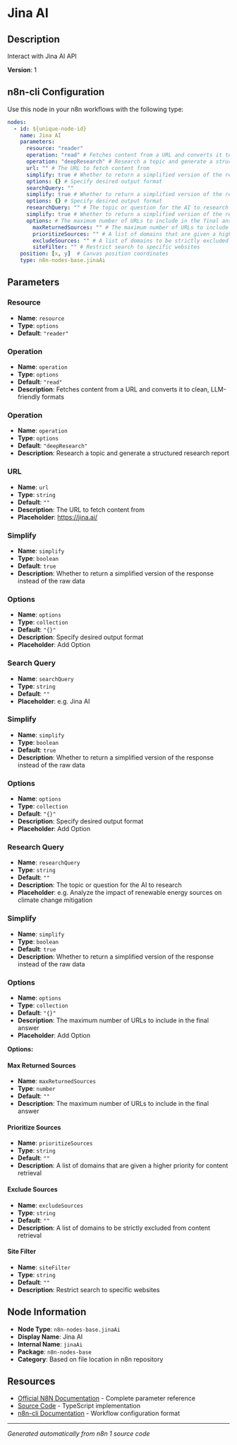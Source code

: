 # Jina AI

## Description

Interact with Jina AI API

**Version**: 1

## n8n-cli Configuration

Use this node in your n8n workflows with the following type:

```yaml
nodes:
  - id: ${unique-node-id}
    name: Jina AI
    parameters:
      resource: "reader"
      operation: "read" # Fetches content from a URL and converts it to clean, LLM-friendly formats
      operation: "deepResearch" # Research a topic and generate a structured research report
      url: "" # The URL to fetch content from
      simplify: true # Whether to return a simplified version of the response instead of the raw data
      options: {} # Specify desired output format
      searchQuery: ""
      simplify: true # Whether to return a simplified version of the response instead of the raw data
      options: {} # Specify desired output format
      researchQuery: "" # The topic or question for the AI to research
      simplify: true # Whether to return a simplified version of the response instead of the raw data
      options: # The maximum number of URLs to include in the final answer
        maxReturnedSources: "" # The maximum number of URLs to include in the final answer
        prioritizeSources: "" # A list of domains that are given a higher priority for content retrieval
        excludeSources: "" # A list of domains to be strictly excluded from content retrieval
        siteFilter: "" # Restrict search to specific websites
    position: [x, y]  # Canvas position coordinates
    type: n8n-nodes-base.jinaAi
```

## Parameters

### Resource

- **Name**: `resource`
- **Type**: `options`
- **Default**: `"reader"`

### Operation

- **Name**: `operation`
- **Type**: `options`
- **Default**: `"read"`
- **Description**: Fetches content from a URL and converts it to clean, LLM-friendly formats

### Operation

- **Name**: `operation`
- **Type**: `options`
- **Default**: `"deepResearch"`
- **Description**: Research a topic and generate a structured research report

### URL

- **Name**: `url`
- **Type**: `string`
- **Default**: `""`
- **Description**: The URL to fetch content from
- **Placeholder**: https://jina.ai/

### Simplify

- **Name**: `simplify`
- **Type**: `boolean`
- **Default**: `true`
- **Description**: Whether to return a simplified version of the response instead of the raw data

### Options

- **Name**: `options`
- **Type**: `collection`
- **Default**: `"{}"`
- **Description**: Specify desired output format
- **Placeholder**: Add Option

### Search Query

- **Name**: `searchQuery`
- **Type**: `string`
- **Default**: `""`
- **Placeholder**: e.g. Jina AI

### Simplify

- **Name**: `simplify`
- **Type**: `boolean`
- **Default**: `true`
- **Description**: Whether to return a simplified version of the response instead of the raw data

### Options

- **Name**: `options`
- **Type**: `collection`
- **Default**: `"{}"`
- **Description**: Specify desired output format
- **Placeholder**: Add Option

### Research Query

- **Name**: `researchQuery`
- **Type**: `string`
- **Default**: `""`
- **Description**: The topic or question for the AI to research
- **Placeholder**: e.g. Analyze the impact of renewable energy sources on climate change mitigation

### Simplify

- **Name**: `simplify`
- **Type**: `boolean`
- **Default**: `true`
- **Description**: Whether to return a simplified version of the response instead of the raw data

### Options

- **Name**: `options`
- **Type**: `collection`
- **Default**: `"{}"`
- **Description**: The maximum number of URLs to include in the final answer
- **Placeholder**: Add Option

**Options:**

#### Max Returned Sources
- **Name**: `maxReturnedSources`
- **Type**: `number`
- **Default**: `""`
- **Description**: The maximum number of URLs to include in the final answer

#### Prioritize Sources
- **Name**: `prioritizeSources`
- **Type**: `string`
- **Default**: `""`
- **Description**: A list of domains that are given a higher priority for content retrieval

#### Exclude Sources
- **Name**: `excludeSources`
- **Type**: `string`
- **Default**: `""`
- **Description**: A list of domains to be strictly excluded from content retrieval

#### Site Filter
- **Name**: `siteFilter`
- **Type**: `string`
- **Default**: `""`
- **Description**: Restrict search to specific websites



## Node Information

- **Node Type**: `n8n-nodes-base.jinaAi`
- **Display Name**: Jina AI
- **Internal Name**: `jinaAi`
- **Package**: `n8n-nodes-base`
- **Category**: Based on file location in n8n repository

## Resources

- [Official N8N Documentation](https://docs.n8n.io/integrations/builtin/app-nodes/n8n-nodes-base.jinaai/) - Complete parameter reference
- [Source Code](https://github.com/n8n-io/n8n/blob/master/packages/nodes-base/nodes/JinaAI/JinaAi.node.ts) - TypeScript implementation
- [n8n-cli Documentation](https://github.com/edenreich/n8n-cli) - Workflow configuration format

---
*Generated automatically from n8n 1 source code*
